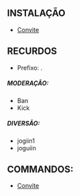 
## INSTALAÇÃO

- [Convite](https://discord.com/oauth2/authorize?client_id=766369420423462974&scope=bot&permissions=268443678)

## RECURDOS

* Prefixo: .

##### MODERAÇÃO:

- Ban
- Kick

##### DIVERSÃO:

- jogiin1
- joguiin

## COMMANDOS:

- [Convite](https://github.com/DevZeeBooL/Eris/blob/main/DOCS/commandos.md)

